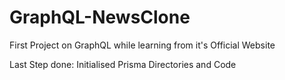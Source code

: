 # GraphQL-NewsClone

First Project on GraphQL while learning from it's Official Website

Last Step done: Initialised Prisma Directories and Code
